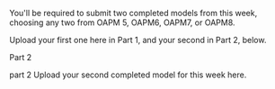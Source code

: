 You'll be required to submit two completed models from this week, choosing any two from OAPM 5, OAPM6, OAPM7, or OAPM8.



Upload your first one here in Part 1, and your second in Part 2, below.

Part 2

part 2
Upload your second completed model for this week here.

